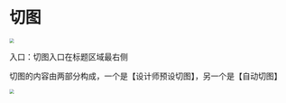 # 切图

<img src="https://img.alicdn.com/imgextra/i3/O1CN01JHqYth1obnhz2iEYz_!!6000000005244-2-tps-796-86.png" style="zoom:50%;" />

入口：切图入口在标题区域最右侧

切图的内容由两部分构成，一个是【设计师预设切图】，另一个是【自动切图】

<img src="https://img.alicdn.com/imgextra/i4/O1CN01DBqHnO1ID0Ysvwp75_!!6000000000858-2-tps-410-1032.png" style="zoom:50%;" />

